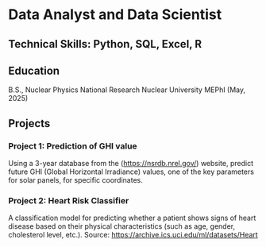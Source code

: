 # Data Analyst and Data Scientist

## Technical Skills: Python, SQL, Excel, R
## Education 
B.S., Nuclear Physics   National Research Nuclear University MEPhI (May, 2025)

## Projects
### Project 1: Prediction of GHI value
Using a 3-year database from the (https://nsrdb.nrel.gov/) website, predict future GHI (Global Horizontal Irradiance) values, one of the key parameters for solar panels, for specific coordinates.

### Project 2: Heart Risk Classifier
A classification model for predicting whether a patient shows signs of heart disease based on their physical characteristics (such as age, gender, cholesterol level, etc.). Source: https://archive.ics.uci.edu/ml/datasets/Heart
